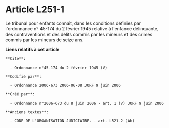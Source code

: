 # Article L251-1

Le tribunal pour enfants connaît, dans les conditions définies par l'ordonnance n° 45-174 du 2 février 1945 relative à
l'enfance délinquante, des contraventions et des délits commis par les mineurs et des crimes commis par les mineurs de seize
ans.

**Liens relatifs à cet article**

	**Cite**:

	  - Ordonnance n°45-174 du 2 février 1945 (V)

	**Codifié par**:

	  - Ordonnance 2006-673 2006-06-08 JORF 9 juin 2006

	**Créé par**:

	  - Ordonnance n°2006-673 du 8 juin 2006 - art. 1 (V) JORF 9 juin 2006

	**Anciens textes**:

	  - CODE DE L'ORGANISATION JUDICIAIRE. - art. L521-2 (Ab)
